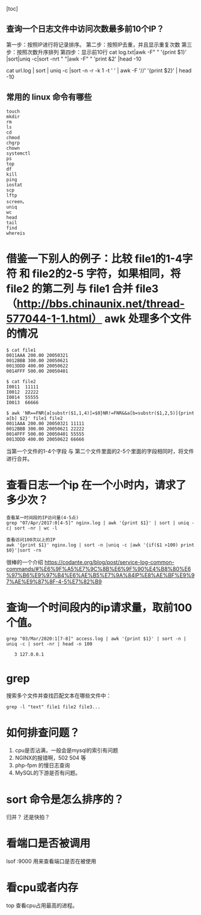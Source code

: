 [toc]



## 查询一个日志文件中访问次数最多前10个IP？

第一步：按照IP进行将记录排序。
第二步：按照IP去重，并且显示重复次数
第三步：按照次数升序排列
第四步：显示前10行
cat log.txt|awk -F" " '{print $1}' |sort|uniq -c|sort -nrt " "|awk -F" " 'print &2' |head -10

cat url.log | sort | uniq -c |sort -n -r -k 1 -t   ' ' | awk -F  '//'  '{print $2}' | head -10

## 常用的 linux 命令有哪些
````
touch 
mkdir 
rm 
ls 
cd 
chmod 
chgrp 
chown 
systemctl 
ps 
top 
df 
kill
ping
iostat
scp
lftp
screen。
uniq
wc
head
tail
find
whereis

````

# 借鉴一下别人的例子：比较 file1的1-4字符 和 file2的2-5 字符，如果相同，将file2 的第二列 与 file1 合并 file3（http://bbs.chinaunix.net/thread-577044-1-1.html） awk 处理多个文件的情况
````
$ cat file1
0011AAA 200.00 20050321 
0012BBB 300.00 20050621 
0013DDD 400.00 20050622 
0014FFF 500.00 20050401 

$ cat file2
I0011  11111 
I0012  22222 
I0014  55555 
I0013  66666 

$ awk 'NR==FNR{a[substr($1,1,4)]=$0}NR!=FNR&&a[b=substr($1,2,5)]{print a[b] $2}' file1 file2
0011AAA 200.00 20050321 11111
0012BBB 300.00 20050621 22222
0014FFF 500.00 20050401 55555
0013DDD 400.00 20050622 66666
````
当第一个文件的1-4个字段  与 第二个文件里面的2-5个里面的字段相同时，将文件进行合并。

# 查看日志一个ip 在一个小时内，请求了多少次？
````
查看某一时间段的IP访问量(4-5点)
grep "07/Apr/2017:0[4-5]" nginx.log | awk '{print $1}' | sort | uniq -c| sort -nr | wc -l
````

````
查看访问100次以上的IP
awk '{print $1}' nginx.log | sort -n |uniq -c |awk '{if($1 >100) print $0}'|sort -rn
````

很棒的一个介绍
https://codante.org/blog/post/service-log-common-commands/#%E6%9F%A5%E7%9C%8B%E6%9F%90%E4%B8%80%E6%97%B6%E9%97%B4%E6%AE%B5%E7%9A%84IP%E8%AE%BF%E9%97%AE%E9%87%8F-4-5%E7%82%B9

# 查询一个时间段内的ip请求量，取前100个值。
````
grep "03/Mar/2020:1[7-8]" access.log | awk '{print $1}' | sort -n | uniq -c | sort -nr | head -n 100

   3 127.0.0.1
````
# grep
搜索多个文件并查找匹配文本在哪些文件中：
````
grep -l "text" file1 file2 file3...
````
# 如何排查问题？
1. cpu是否沾满，一般会是mysql的索引有问题
2. NGINX的报错啊，502 504 等
3. php-fpm 的慢日志查询
4. MySQL的下游是否有问题。

# sort 命令是怎么排序的？
归并？ 还是快拍？

# 看端口是否被调用
lsof :9000 用来查看端口是否在被使用

# 看cpu或者内存
top 查看cpu占用最高的进程。

